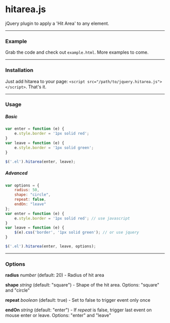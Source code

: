 # hitarea.js
jQuery plugin to apply a 'Hit Area' to any element.

----

### Example
Grab the code and check out `example.html`. More examples to come.

----

### Installation
Just add hitarea to your page: `<script src="/path/to/jquery.hitarea.js"></script>`. That's it.

----

### Usage
##### Basic
```javascript
var enter = function (e) {
    e.style.border = '1px solid red';
}
var leave = function (e) {
    e.style.border = '1px solid green';
}

$('.el').hitarea(enter, leave);
```

##### Advanced
```javascript
var options = {
    radius: 50,
    shape: "circle",
    repeat: false,
    endOn: "leave"
};
var enter = function (e) {
    e.style.border = '1px solid red'; // use javascript
}
var leave = function (e) {
    $(e).css('border', '1px solid green'); // or use jquery
}

$('.el').hitarea(enter, leave, options);
```

----

### Options
**radius** *number* (default: 20) - Radius of hit area

**shape** *string* (default: "square") - Shape of the hit area. Options: "square" and "circle"

**repeat** *boolean* (default: true) - Set to false to trigger event only once

**endOn** *string* (default: "enter") - If *repeat* is false, trigger last event on mouse enter or leave. Options: "enter" and "leave"
